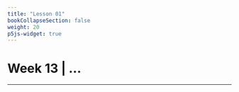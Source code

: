 ```yaml
---
title: "Lesson 01"
bookCollapseSection: false
weight: 20
p5js-widget: true
---
```


# Week 13 | ...

---

